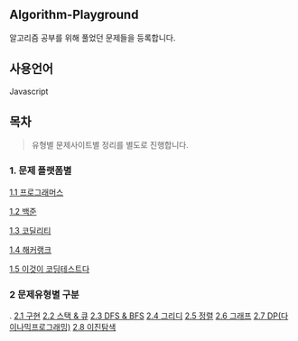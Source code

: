 ## Algorithm-Playground

알고리즘 공부를 위해 풀었던 문제들을 등록합니다.

## 사용언어

Javascript

## 목차

> 유형별 문제사이트별 정리를 별도로 진행합니다.

### 1. 문제 플랫폼별

[1.1 프로그래머스](https://github.com/Outwater/algorithm-playground/tree/main/programmers)

[1.2 백준](https://github.com/Outwater/algorithm-playground/tree/main/baekjoon)

[1.3 코딜리티]()

[1.4 해커랭크]()

[1.5 이것이 코딩테스트다]()

### 2 문제유형별 구분

.
[2.1 구현]()
[2.2 스택 & 큐]()
[2.3 DFS & BFS]()
[2.4 그리디]()
[2.5 정렬]()
[2.6 그래프]()
[2.7 DP(다이나믹프로그래밍)]()
[2.8 이진탐색]()
